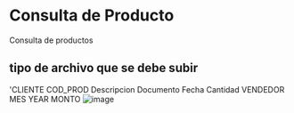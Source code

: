 # Consulta de Producto
Consulta de productos
## tipo de archivo que se debe subir
'CLIENTE	COD_PROD	Descripcion	Documento	Fecha	Cantidad	VENDEDOR	MES	YEAR	MONTO
![image](https://github.com/user-attachments/assets/2a2b2d70-16b5-4c9b-8e7c-38b801866845)
